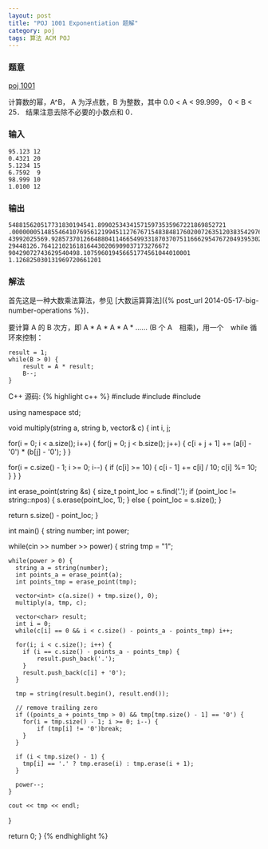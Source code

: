```yaml
---
layout: post
title: "POJ 1001 Exponentiation 题解"
category: poj
tags: 算法 ACM POJ
---
```


### 题意
[poj 1001](http://poj.org/problem?id=1001)

计算数的幂，A^B， A 为浮点数，B 为整数，其中 0.0 < A < 99.999， 0 < B < 25． 结果注意去除不必要的小数点和 0．

### 输入
    95.123 12
    0.4321 20
    5.1234 15
    6.7592  9
    98.999 10
    1.0100 12

### 输出
    548815620517731830194541.899025343415715973535967221869852721
    .00000005148554641076956121994511276767154838481760200726351203835429763013462401
    43992025569.928573701266488041146654993318703707511666295476720493953024
    29448126.764121021618164430206909037173276672
    90429072743629540498.107596019456651774561044010001
    1.126825030131969720661201

### 解法
首先这是一种大数乘法算法，参见 [大数运算算法]({% post_url 2014-05-17-big-number-operations %})．

要计算 A 的 B 次方，即 A * A * A * A * ...... (B 个 A　相乘)，用一个　while 循环來控制：

    result = 1;
    while(B > 0) {
        result = A * result;
        B--;
    }

C++ 源码:
{% highlight c++ %}
#include <iostream>
#include <vector>
#include <string>

using namespace std;

void multiply(string a, string b, vector<int>& c) {
  int i, j;

  for(i = 0; i < a.size(); i++) {
    for(j = 0; j < b.size(); j++) {
      c[i + j + 1] += (a[i] - '0') * (b[j] - '0');
    }
  }

  for(i = c.size() - 1; i >= 0; i--) {
    if (c[i] >= 10) {
      c[i - 1] += c[i] / 10;
      c[i] %= 10;
    }
  }
}

int erase_point(string &s) {
  size_t point_loc = s.find('.');
  if (point_loc != string::npos) {
    s.erase(point_loc, 1);
  } else {
    point_loc = s.size();
  }

  return s.size() - point_loc;
}

int main() {
  string number;
  int power;

  while(cin >> number >> power) {
    string tmp = "1";

    while(power > 0) {
      string a = string(number);
      int points_a = erase_point(a);
      int points_tmp = erase_point(tmp);

      vector<int> c(a.size() + tmp.size(), 0);
      multiply(a, tmp, c);

      vector<char> result;
      int i = 0;
      while(c[i] == 0 && i < c.size() - points_a - points_tmp) i++;

      for(i; i < c.size(); i++) {
	    if (i == c.size() - points_a - points_tmp) {
	        result.push_back('.');
	    }
	    result.push_back(c[i] + '0');
      }

      tmp = string(result.begin(), result.end());

      // remove trailing zero
      if ((points_a + points_tmp > 0) && tmp[tmp.size() - 1] == '0') {
	    for(i = tmp.size() - 1; i >= 0; i--) {
	        if (tmp[i] != '0')break;
	    }
      }

      if (i < tmp.size() - 1) {
	    tmp[i] == '.' ? tmp.erase(i) : tmp.erase(i + 1);
      }

      power--;
    }

    cout << tmp << endl;
  }

  return 0;
}
{% endhighlight %}
